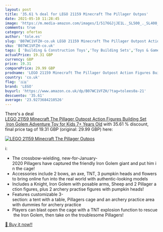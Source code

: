 ```yaml
---
layout: post
title: '35.61 % deal for LEGO 21159 Minecraft The Pillager Outpos'
date: 2021-05-10 11:28:45
image: 'https://m.media-amazon.com/images/I/5176GJjJE1L._SL500_._SL400_.jpg'
comments: true
category: ofertas
author: 'tole.es'
slug: 'B07WC1VFZH-co.uk LEGO 21159 Minecraft The Pillager Outpost Action...'
sku: 'B07WC1VFZH-co.uk'
tags: [ 'Building & Construction Toys','Toy Building Sets','Toys & Games','Toys Store','lego', ]
actualPrice: 19.31 GBP
currency: GBP
price: 19.31
comparePrice: 29.99 GBP
prodname: 'LEGO 21159 Minecraft The Pillager Outpost Action Figures Building Set  Iron Golem Adventure Toy for Kids 7+ Years Old'
country: 'co.uk'
flag: '🇬🇧'
brand: 'LEGO'
buyurl: 'https://www.amazon.co.uk/dp/B07WC1VFZH/?tag=tolees0a-21'
descuento: '35.61'
average: '23.9273684210526'
---
```


There's a deal [LEGO 21159 Minecraft The Pillager Outpost Action Figures Building Set  Iron Golem Adventure Toy for Kids 7+ Years Old](https://www.amazon.co.uk/dp/B07WC1VFZH/?tag=tolees0a-21)  with  35.61 % discount, final price tag of  19.31 GBP (original: 29.99 GBP) here:

[![LEGO 21159 Minecraft The Pillager Outpos](https://m.media-amazon.com/images/I/5176GJjJE1L._SL500_._SL400_.jpg)](https://www.amazon.co.uk/dp/B07WC1VFZH/?tag=tolees0a-21)

ℹ️:

- The crossbow-wielding, new-for-January-2020 Pillagers have captured the friendly Iron Golem giant and put him in the cage!
- Accessories include 2 bows, an axe, TNT, 3 pumpkin heads and flowers to bring online fun into the real world with authentic-looking models
- Includes a Knight, Iron Golem with posable arms, Sheep and 2 Pillager action figures, plus 2 archery practise figures with pumpkin heads!
- Features customizable 3-section: a tent with a table, Pillagers cage and an archery practice area with dummies for archery practice
- Players can blast open the cage with a TNT explosion function to rescue the Iron Golem, then take on the troublesome Pillagers!

[🛒 Buy it now!!](https://www.amazon.co.uk/dp/B07WC1VFZH/?tag=tolees0a-21)
